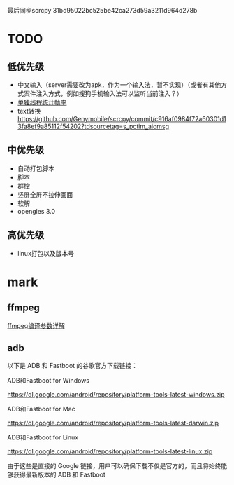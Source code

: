 最后同步scrcpy 31bd95022bc525be42ca273d59a3211d964d278b

# TODO
## 低优先级
- 中文输入（server需要改为apk，作为一个输入法，暂不实现）（或者有其他方式案件注入方式，例如搜狗手机输入法可以监听当前注入？）
- [单独线程统计帧率](https://github.com/Genymobile/scrcpy/commit/e2a272bf99ecf48fcb050177113f903b3fb323c4)
- text转换 https://github.com/Genymobile/scrcpy/commit/c916af0984f72a60301d13fa8ef9a85112f54202?tdsourcetag=s_pctim_aiomsg

## 中优先级
- 自动打包脚本
- 脚本
- 群控
- 竖屏全屏不拉伸画面
- 软解
- opengles 3.0

## 高优先级
- linux打包以及版本号

# mark
## ffmpeg
[ffmpeg编译参数详解](https://www.cnblogs.com/wainiwann/p/4204230.html)

## adb
以下是 ADB 和 Fastboot 的谷歌官方下载链接：

ADB和Fastboot for Windows

https://dl.google.com/android/repository/platform-tools-latest-windows.zip

ADB和Fastboot for Mac

https://dl.google.com/android/repository/platform-tools-latest-darwin.zip

ADB和Fastboot for Linux

https://dl.google.com/android/repository/platform-tools-latest-linux.zip

由于这些是直接的 Google 链接，用户可以确保下载不仅是官方的，而且将始终能够获得最新版本的 ADB 和 Fastboot
